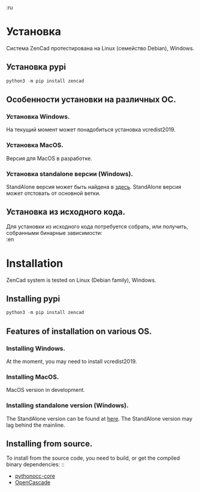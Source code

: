 :ru
# Установка

Система ZenCad протестирована на Linux (семейство Debian), Windows.

## Установка pypi
```python
python3 -m pip install zencad
```

## Особенности установки на различных ОС.
### Установка Windows.
На текущий момент может понадобиться установка vcredist2019.

### Установка MacOS.
Версия для MacOS в разработке.

### Установка standalone версии (Windows).
StandAlone версия может быть найдена в [здесь](https://github.com/mirmik/zencad/releases). StandAlone версия может отстовать от основной ветки.

## Установка из исходного кода.
Для установки из исходного кода потребуется собрать, или получить, собранными бинарные зависимости:  
:en
# Installation

ZenCad system is tested on Linux (Debian family), Windows.

## Installing pypi
```python
python3 -m pip install zencad
```

## Features of installation on various OS.
### Installing Windows.
At the moment, you may need to install vcredist2019.

### Installing MacOS.
MacOS version in development.

### Installing standalone version (Windows).
The StandAlone version can be found at [here](https://github.com/mirmik/zencad/releases). The StandAlone version may lag behind the mainline.

## Installing from source.
To install from the source code, you need to build, or get the compiled binary dependencies:
::

* [pythonocc-core](https://github.com/tpaviot/pythonocc-core)  
* [OpenCascade](https://www.opencascade.com/content/overview) 